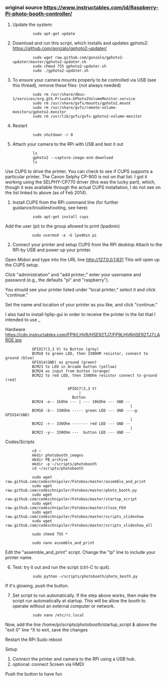 ### original source https://www.instructables.com/id/Raspberry-Pi-photo-booth-controller/

1) Update the system:

                sudo apt-get update

2) Download and run this script, which installs and updates gphoto2: https://github.com/gonzalo/gphoto2-updater/

                sudo wget raw.github.com/gonzalo/gphoto2-updater/master/gphoto2-updater.sh
                sudo chmod 755 gphoto2-updater.sh
                sudo ./gphoto2-updater.sh

3) To ensure your camera mounts properly to be controlled via USB (see this thread), remove these files: (not always needed)

                sudo rm /usr/share/dbus-1/services/org.gtk.Private.GPhoto2VolumeMonitor.service
                sudo rm /usr/share/gvfs/mounts/gphoto2.mount
                sudo rm /usr/share/gvfs/remote-volume-monitors/gphoto2.monitor
                sudo rm /usr/lib/gvfs/gvfs-gphoto2-volume-monitor

4) Restart

                sudo shutdown -r 0

5) Attach your camera to the RPi with USB and test it out

                ls
                gphoto2 --capture-image-and-download
                ls

Use CUPS to drive the printer. You can check to see if CUPS supports a particular printer. The Canon Selphy CP-900 is not on that list. I got it working using the SELPHY-CP770 driver (this was the lucky part), which, though it was available through the actual CUPS installation, I do not see on the list linked to above (as of Feb 2014).

1. Install CUPS from the RPi command line (for further guidance/troubleshooting, see here)

                sudo apt-get install cups

Add the user (pi) to the group allowed to print (lpadmin)

                sudo usermod -a -G lpadmin pi


2. Connect your printer and setup CUPS from the RPi desktop
Attach to the RPi by USB and power up your printer.

Open Midori and type into the URL line
http://127.0.0.1:631
This will open up the CUPS setup.

Click "administration" and "add printer;" enter your username and password (e.g., the defaults "pi" and "raspberry").

You should see your printer listed under "local printer;" select it and click "continue."

Set the name and location of your printer as you like, and click "continue."

I also had to install hplip-gui in order to receive the printer in the list that I intended to use _ 

Hardware
https://cdn.instructables.com/FP9/LHV6/HSE92TJ7/FP9LHV6HSE92TJ7.LARGE.jpg

                GPIO17(3,3 V) to Button (grey)
                BCM18 to green LED, then 330OHM resistor, connect to ground (blue)
                GPIO14(GND) as ground (green)
                BCM23 to LED in Arcade button (yellow)
                BCM24 as input from button (orange)
                BCM22 to red LED, then 330Ohm resistor connect to ground (red)

                                GPIO17(3,3 V)       
                                     |  
                                  Button
                BCM24 -o-- 1kOhm --- | --- 10kOhm --- GND --   
                                                            |
                BCM18 -b-- 330Ohm ----- green LED --- GND ----g-   GPIO14(GND)
                                                            |
                BCM22 -r-- 330Ohm ------- red LED --- GND --
                                                            |
                BCM23 -y-- 330Ohm ---  button LED --- GND --


Codes/Scripts

                cd ~
                mkdir photobooth_images
                mkdir PB_archive
                mkdir -p ~/scripts/photobooth
                cd ~/scripts/photobooth

                sudo wget raw.github.com/codeschnipsler/Fotobox/master/assemble_and_print
                sudo wget raw.github.com/codeschnipsler/Fotobox/master/photo_booth.py
                sudo wget raw.github.com/codeschnipsler/Fotobox/master/startup_script
                sudo wget raw.github.com/codeschnipsler/Fotobox/master/cloze_FEH
                sudo wget raw.github.com/codeschnipsler/Fotobox/master/scripts_slideshow
                sudo wget raw.github.com/codeschnipsler/Fotobox/master/scripts_slideshow_all

                sudo chmod 755 *

                sudo nano assemble_and_print
Edit the "assemble_and_print" script. Change the "lp" line to include your printer name.


6) Test: try it out and run the script (ctrl-C to quit).

                sudo python ~/scripts/photobooth/photo_booth.py

If it's glowing, push the button.


7) Set script to run automatically.
If the step above works, then make the script run automatically at startup. This will be allow the booth to operate without an external computer or network.

                sudo nano /etc/rc.local

Now, add the line
                /home/pi/scripts/photobooth/startup_script &
                above the "exit 0" line
                ^X to exit, save the changes

Restart the RPi
                Sudo reboot


Setup
1) Connect the printer and camera to the RPi using a USB hub.
2) optional: connect Screen via HMDI

Push the button to have fun
